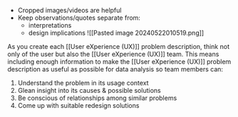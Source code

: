 - Cropped images/videos are helpful
- Keep observations/quotes separate from:
	- interpretations
	- design implications
![[Pasted image 20240522010519.png]]

As you create each [[User eXperience (UX)]] problem description, think not only of the user but also the [[User eXperience (UX)]] team. This means including enough information to make the [[User eXperience (UX)]] problem description as useful as possible for data analysis so team members can:
1. Understand the problem in its usage context
2. Glean insight into its causes & possible solutions
3. Be conscious of relationships among similar problems
4. Come up with suitable redesign solutions